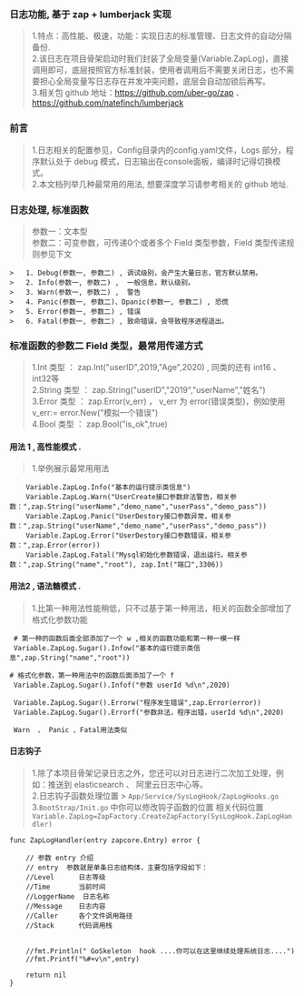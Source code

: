 ###    日志功能, 基于 zap + lumberjack 实现    
> 1.特点：高性能、极速，功能：实现日志的标准管理、日志文件的自动分隔备份.      
> 2.该日志在项目骨架启动时我们封装了全局变量(Variable.ZapLog)，直接调用即可，底层按照官方标准封装，使用者调用后不需要关闭日志，也不需要担心全局变量写日志存在并发冲突问题，底层会自动加锁后再写。  
> 3.相关包 github 地址：https://github.com/uber-go/zap 、 https://github.com/natefinch/lumberjack  

    
###  前言  
>   1.日志相关的配置参见，Config目录内的config.yaml文件，Logs 部分，程序默认处于 debug 模式，日志输出在console面板，编译时记得切换模式。    
>   2.本文档列举几种最常用的用法, 想要深度学习请参考相关的 github 地址.  

###  日志处理, 标准函数
>   参数一：文本型   
>   参数二：可变参数，可传递0个或者多个 Field 类型参数，Field 类型传递规则参见下文     
```code 
>   1. Debug(参数一, 参数二) , 调试级别，会产生大量日志，官方默认禁用。 
>   2. Info(参数一, 参数二) ,  一般信息，默认级别。 
>   3. Warn(参数一, 参数二) ,  警告 
>   4. Panic(参数一, 参数二)、Dpanic(参数一, 参数二) , 恐慌 
>   5. Error(参数一, 参数二) , 错误
>   6. Fatal(参数一, 参数二) , 致命错误，会导致程序进程退出。 
```

### 标准函数的参数二 Field 类型，最常用传递方式  
>  1.Int    类型 ： zap.Int("userID",2019,"Age",2020)  , 同类的还有  int16  、 int32等   
>  2.String 类型 ： zap.String("userID","2019","userName","姓名")    
>  3.Error  类型 ： zap.Error(v_err) ， v_err 为 error(错误类型)，例如使用  v_err:= error.New("模拟一个错误")       
>  4.Bool  类型 ： zap.Bool("is_ok",true)    


####    用法 1 , 高性能模式 .      
>   1.举例展示最常用用法  
```code
    Variable.ZapLog.Info("基本的运行提示类信息")
    Variable.ZapLog.Warn("UserCreate接口参数非法警告，相关参数：",zap.String("userName","demo_name","userPass","demo_pass"))  
    Variable.ZapLog.Panic("UserDestory接口参数异常，相关参数：",zap.String("userName","demo_name","userPass","demo_pass")) 
    Variable.ZapLog.Error("UserDestory接口参数错误，相关参数：",zap.Error(error))  
    Variable.ZapLog.Fatal("Mysql初始化参数错误，退出运行。相关参数：",zap.String("name","root"), zap.Int("端口",3306))  

```     
    
####    用法2 , 语法糖模式  .   
>   1.比第一种用法性能稍低，只不过基于第一种用法，相关的函数全部增加了格式化参数功能    
```code
 # 第一种的函数后面全部添加了一个 w ,相关的函数功能和第一种一模一样  
 Variable.ZapLog.Sugar().Infow("基本的运行提示类信息",zap.String("name","root"))

# 格式化参数，第一种用法中的函数后面添加了一个 f 
 Variable.ZapLog.Sugar().Infof("参数 userId %d\n",2020)

 Variable.ZapLog.Sugar().Errorw("程序发生错误",zap.Error(error))
 Variable.ZapLog.Sugar().Errorf("参数非法，程序出错，userId %d\n",2020)

 Warn  、 Panic 、Fatal用法类似

```     

####   日志钩子  
>   1.除了本项目骨架记录日志之外，您还可以对日志进行二次加工处理，例如：推送到 elasticsearch 、 阿里云日志中心等。    
>   2.日志钩子函数处理位置 > `App/Service/SysLogHook/ZapLogHooks.go`    
>   3.`BootStrap/Init.go` 中你可以修改钩子函数的位置
>   相关代码位置 ` Variable.ZapLog=ZapFactory.CreateZapFactory(SysLogHook.ZapLogHandler)`  
```code 
func ZapLogHandler(entry zapcore.Entry) error {

	// 参数 entry 介绍
	// entry  参数就是单条日志结构体，主要包括字段如下：
	//Level      日志等级
	//Time       当前时间
	//LoggerName  日志名称
	//Message    日志内容
	//Caller     各个文件调用路径
	//Stack      代码调用栈


	//fmt.Println(" GoSkeleton  hook ....你可以在这里继续处理系统日志....")
	//fmt.Printf("%#+v\n",entry)

	return nil
}

```